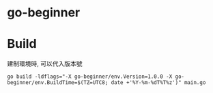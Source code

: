 # go-beginner

# Build

建制環境時, 可以代入版本號

```shell
go build -ldflags="-X go-beginner/env.Version=1.0.0 -X go-beginner/env.BuildTime=$(TZ=UTC8; date +'%Y-%m-%dT%T%z')" main.go
```
